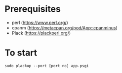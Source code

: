 # Prerequisites
* perl (https://www.perl.org/)
* cpanm (https://metacpan.org/pod/App::cpanminus)
* Plack (https://plackperl.org/)
# To start
`sudo plackup --port [port no] app.psgi`
